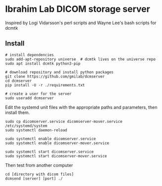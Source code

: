 # Ibrahim Lab DICOM storage server
Inspired by Logi Vidarsson's perl scripts and Wayne Lee's bash scripts for dcmtk


## Install
```
# install dependencies
sudo add-apt-repository universe  # dcmtk lives on the universe repo
sudo apt install dcmtk python3-pip

# download repository and install python packages
git clone https://github.com/gmilab/dcmserver
cd dcmserver
pip install -U -r ./requirements.txt

# create a user for the server
sudo useradd dcmserver
```

Edit the systemd unit files with the appropriate paths and parameters, then install them.

```
sudo cp dicomserver.service dicomserver-mover.service /etc/systemd/system
sudo systemctl daemon-reload

sudo systemctl enable dicomserver.service
sudo systemctl enable dicomserver-mover.service

sudo systemctl start dicomserver.service
sudo systemctl start dicomserver-mover.service
```


Then test from another computer
```
cd [directory with dicom files]
dcmsend [server] [port] ./
```
